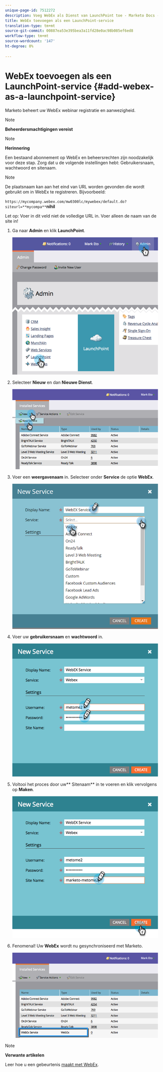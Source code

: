 ```yaml
---
unique-page-id: 7512272
description: Voeg WebEx als Dienst van LaunchPoint toe - Marketo Docs - de Documentatie van het Product
title: WebEx toevoegen als een LaunchPoint-service
translation-type: tm+mt
source-git-commit: 00887ea53e395bea3a11fd28e0ac98b085ef6ed8
workflow-type: tm+mt
source-wordcount: '147'
ht-degree: 0%

---
```



# WebEx toevoegen als een LaunchPoint-service {#add-webex-as-a-launchpoint-service}

Marketo beheert uw WebEx webinar registratie en aanwezigheid.

>[!NOTE]
>
>**Beheerdersmachtigingen vereist**

>[!NOTE]
>
>**Herinnering**
>
>Een bestaand abonnement op WebEx en beheersrechten zijn noodzakelijk voor deze stap. Zorg dat u de volgende instellingen hebt: Gebruikersnaam, wachtwoord en sitenaam.

>[!NOTE]
>
>De plaatsnaam kan aan het eind van URL worden gevonden die wordt gebruikt om in WebEx te registreren. Bijvoorbeeld:
>
>`https://mycompany.webex.com/mw0300lc/mywebex/default.do?siteurl=**mycompa**`**nihil**
>
>Let op: Voer in dit veld niet de volledige URL in. Voer alleen de naam van de site in!

1. Ga naar **Admin** en klik **LaunchPoint**.

   ![](assets/image2015-4-23-11-3a20-3a43.png)

1. Selecteer **Nieuw** en dan **Nieuwe Dienst**.

   ![](assets/webex-new-service.png)

1. Voer een **weergavenaam** in. Selecteer onder **Service** de optie **WebEx**.

   ![](assets/new-service-webex.png)

1. Voer uw **gebruikersnaam** en **wachtwoord** in.

   ![](assets/image2015-4-24-18-3a56-3a56.png)

1. Voltooi het proces door uw** Sitenaam** in te voeren en klik vervolgens op **Maken**.

   ![](assets/image2015-4-24-18-3a58-3a43.png)

1. Fenomenal! Uw **WebEx** wordt nu gesynchroniseerd met Marketo.

   ![](assets/webex.png)

>[!NOTE]
>
>**Verwante artikelen**
>
>Leer hoe u een gebeurtenis [maakt met WebEx](../../../product-docs/demand-generation/events/create-an-event/create-an-event-with-webex.md).

